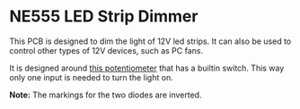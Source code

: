 # NE555 LED Strip Dimmer

This PCB is designed to dim the light of 12V led strips. It can also be used to control other types of 12V devices, such as PC fans.

It is designed around [this potentiometer](https://www.ebay.de/itm/123801827169) that has a builtin switch. This way only one input is needed to turn the light on.

**Note:** The markings for the two diodes are inverted.
